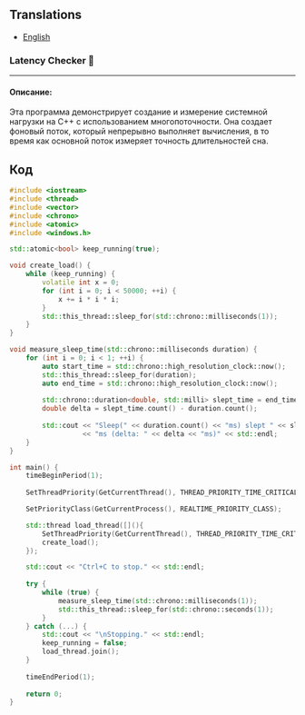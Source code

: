 ## Translations
- [English](README.md)

### Latency Checker 🚀

---

#### Описание:
Эта программа демонстрирует создание и измерение системной нагрузки на C++ с использованием многопоточности. Она создает фоновый поток, который непрерывно выполняет вычисления, в то время как основной поток измеряет точность длительностей сна.

## Код

```cpp
#include <iostream>
#include <thread>
#include <vector>
#include <chrono>
#include <atomic>
#include <windows.h>

std::atomic<bool> keep_running(true);

void create_load() {
    while (keep_running) {
        volatile int x = 0;
        for (int i = 0; i < 50000; ++i) {
            x += i * i * i;
        }
        std::this_thread::sleep_for(std::chrono::milliseconds(1));
    }
}

void measure_sleep_time(std::chrono::milliseconds duration) {
    for (int i = 0; i < 1; ++i) {
        auto start_time = std::chrono::high_resolution_clock::now();
        std::this_thread::sleep_for(duration);
        auto end_time = std::chrono::high_resolution_clock::now();
        
        std::chrono::duration<double, std::milli> slept_time = end_time - start_time;
        double delta = slept_time.count() - duration.count();
        
        std::cout << "Sleep(" << duration.count() << "ms) slept " << slept_time.count() 
                  << "ms (delta: " << delta << "ms)" << std::endl;
    }
}

int main() {
    timeBeginPeriod(1);
    
    SetThreadPriority(GetCurrentThread(), THREAD_PRIORITY_TIME_CRITICAL);

    SetPriorityClass(GetCurrentProcess(), REALTIME_PRIORITY_CLASS);

    std::thread load_thread([](){
        SetThreadPriority(GetCurrentThread(), THREAD_PRIORITY_TIME_CRITICAL);
        create_load();
    });

    std::cout << "Ctrl+C to stop." << std::endl;
    
    try {
        while (true) {
            measure_sleep_time(std::chrono::milliseconds(1));
            std::this_thread::sleep_for(std::chrono::seconds(1));
        }
    } catch (...) {
        std::cout << "\nStopping." << std::endl;
        keep_running = false;
        load_thread.join();
    }
    
    timeEndPeriod(1);
    
    return 0;
}
```

